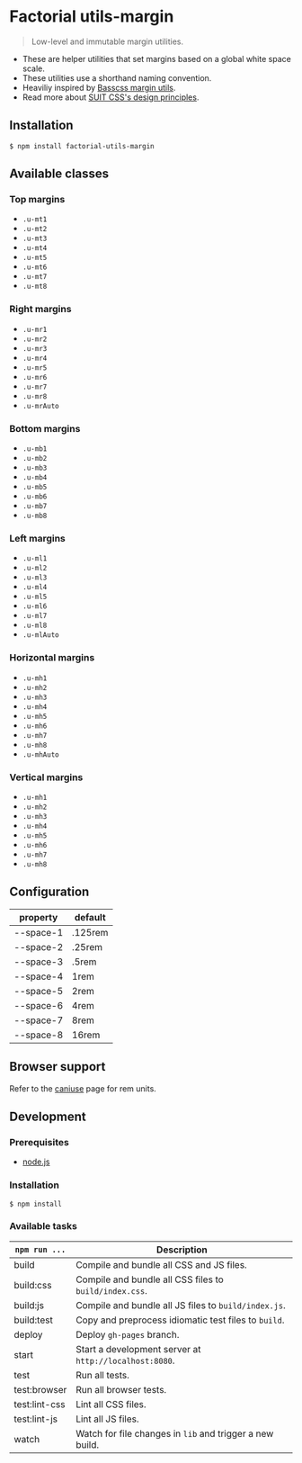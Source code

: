 # Factorial utils-margin

> Low-level and immutable margin utilities. 

* These are helper utilities that set margins based on a global white space scale. 
* These utilities use a shorthand naming convention.
* Heaviliy inspired by [Basscss margin utils](http://www.basscss.com/#basscss-margin). 
* Read more about [SUIT CSS's design principles](https://github.com/suitcss/suit/).

## Installation 

    $ npm install factorial-utils-margin

## Available classes

### Top margins

* `.u-mt1`
* `.u-mt2`
* `.u-mt3`
* `.u-mt4`
* `.u-mt5`
* `.u-mt6`
* `.u-mt7`
* `.u-mt8`

### Right margins

* `.u-mr1`
* `.u-mr2`
* `.u-mr3`
* `.u-mr4`
* `.u-mr5`
* `.u-mr6`
* `.u-mr7`
* `.u-mr8`
* `.u-mrAuto`

### Bottom margins

* `.u-mb1`
* `.u-mb2`
* `.u-mb3`
* `.u-mb4`
* `.u-mb5`
* `.u-mb6`
* `.u-mb7`
* `.u-mb8`

### Left margins

* `.u-ml1`
* `.u-ml2`
* `.u-ml3`
* `.u-ml4`
* `.u-ml5`
* `.u-ml6`
* `.u-ml7`
* `.u-ml8`
* `.u-mlAuto`

### Horizontal margins

* `.u-mh1`
* `.u-mh2`
* `.u-mh3`
* `.u-mh4`
* `.u-mh5`
* `.u-mh6`
* `.u-mh7`
* `.u-mh8`
* `.u-mhAuto`

### Vertical margins

* `.u-mh1`
* `.u-mh2`
* `.u-mh3`
* `.u-mh4`
* `.u-mh5`
* `.u-mh6`
* `.u-mh7`
* `.u-mh8`

## Configuration

property | default
---|---
--space-1 | .125rem
--space-2 | .25rem
--space-3 | .5rem
--space-4 | 1rem
--space-5 | 2rem
--space-6 | 4rem
--space-7 | 8rem
--space-8 | 16rem

## Browser support

Refer to the [caniuse](http://caniuse.com/#feat=rem) page for rem units.

## Development

### Prerequisites

* [node.js](https://nodejs.org/en/)

### Installation

    $ npm install

### Available tasks
 
`npm run ...` | Description
---|---
build | Compile and bundle all CSS and JS files.
build:css | Compile and bundle all CSS files to `build/index.css`.
build:js | Compile and bundle all JS files to `build/index.js`.
build:test | Copy and preprocess idiomatic test files to `build`.
deploy | Deploy `gh-pages` branch.
start | Start a development server at `http://localhost:8080`.
test | Run all tests. 
test:browser | Run all browser tests.
test:lint-css | Lint all CSS files.
test:lint-js | Lint all JS files.
watch | Watch for file changes in `lib` and trigger a new build.
